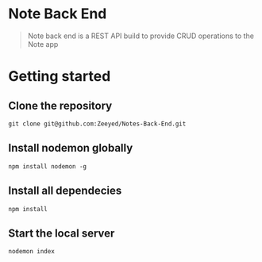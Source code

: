 # Note Back End
> Note back end is a REST API build to provide CRUD operations to the Note app
# Getting started

## Clone the repository
`git clone git@github.com:Zeeyed/Notes-Back-End.git`

## Install nodemon globally
`npm install nodemon -g`

## Install all dependecies
`npm install`

## Start the local server
`nodemon index`

